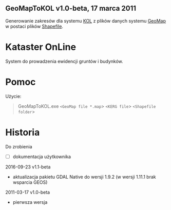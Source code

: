GeoMapToKOL v1.0-beta, 17 marca 2011
---
Generowanie zakresów dla systemu [KOL](http://www.intergraph.com/global/pl/sgi/katasteronline.aspx) z plików danych systemu [GeoMap](http://www.igeomap.pl/) w postaci plików [Shapefile](https://pl.wikipedia.org/wiki/Shapefile).

# Kataster OnLine

System do prowadzenia ewidencji gruntów i budynków.

# Pomoc

Użycie:

> GeoMapToKOL.exe `<GeoMap file *.map`> `<KERG file`> `<Shapefile folder`>

# Historia

Do zrobienia

- [ ] dokumentacja użytkownika

2016-09-23 v1.1-beta

* aktualizacja pakietu GDAL Native do wersji 1.9.2 (w wersji 1.11.1 brak wsparcia GEOS)

2011-03-17 v1.0-beta

* pierwsza wersja
